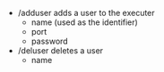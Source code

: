 + /adduser adds a user to the executer
	- name (used as the identifier)
	- port
	- password
+ /deluser deletes a user
	- name 